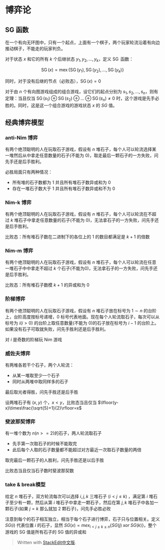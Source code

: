 ﻿
# 博弈论

## SG 函数

在一个有向无环图中，只有一个起点，上面有一个棋子，两个玩家轮流沿着有向边推动棋子，不能走的玩家判负。

对于状态 $x$ 和它的所有 $k$ 个后继状态 $y_1, y_2, \ldots, y_k$，定义 $\operatorname{SG}$ 函数：

$$\operatorname{SG}(x)=\operatorname{mex}\{\operatorname{SG}(y_1), \operatorname{SG}(y_2), \ldots, \operatorname{SG}(y_k)\}$$

同时，对于没有后继的节点（必败态），$\operatorname{SG}(x)=0$

对于由 $n$ 个有向图游戏组成的组合游戏，设它们的起点分别为 $s_1, s_2, \ldots, s_n$，则有定理：当且仅当 $\operatorname{SG}(s_1) \oplus \operatorname{SG}(s_2) \oplus \ldots \oplus \operatorname{SG}(s_n) \neq 0$ 时，这个游戏是先手必胜的。同时，这是这一个组合游戏的游戏状态 $x$ 的 $SG$ 值。

## 经典博弈模型

### anti-Nim 博弈

有两个绝顶聪明的人在玩取石子游戏，假设有 $n$ 堆石子，每个人可以轮流选择某一堆然后从中拿走任意数量的石子(不能为 0)，取走最后一颗石子的一方失败，问先手还是后手胜利。

必胜局面只有两种情况：

- 所有堆的石子数都为 1 并且所有堆石子数异或和为 0
- 存在一堆石子数大于 1 并且所有堆石子数异或和不为 0

### Nim-k 博弈

有两个绝顶聪明的人在玩取石子游戏，假设有 $n$ 堆石子，每个人可以轮流在不超过 $k$ 堆石子中拿走任意数量的石子(不能为 0)，无法拿石子的一方失败，问先手还是后手胜利。

比败态：所有堆石子数在二进制下的各位上的 1 的数目都满足是 $k+1$ 的倍数

### Nim-m 博弈

有两个绝顶聪明的人在玩取石子游戏，假设有 $n$ 堆石子，每个人可以轮流在任意一堆石子中中拿走不超过 $k$ 个石子(不能为0)，无法拿石子的一方失败，问先手还是后手胜利。

比败态：所有堆石子数模 $k+1$ 的异或和为 0

### 阶梯博弈

有两个绝顶聪明的人在玩取石子游戏，假设有 $n$ 堆石子放在标号为 $1\sim n$ 的台阶上，台阶高度按标号递增，0 标号代表地面。现在每个人轮流取石子，每次可以从标号为 $i(i>0)$ 的台阶上取任意数量(不能为 0)的石子放在标号为 $i-1$ 的台阶上。如果没有石子可取就失败，问先手胜利还是后手胜利。

对 $i$ 是奇数的阶梯玩 Nim 游戏

### 威佐夫博弈

有两堆各若干个石子，两个人轮流：

- 从某一堆取至少一个石子
- 同时从两堆中取同样多的石子

最后取光者得胜，问先手胜还是后手胜

设两堆石子有 $(x,y)$ 个，$x<y$，比败态当且仅当 $\lfloor(y-x)\times\frac{\sqrt{5}+1}{2}\rfloor=x$


### 斐波那契博弈

有一堆个数为 $n(n>=2)$的石子，两人轮流取石子

- 先手第一次取石子的时候不能取完
- 此后每个人取的石子数量都不能超过对方最近一次取石子数量的两倍

取完最后一颗石子的人胜利，问先手胜还是以后手胜

比败态当且仅当石子数时斐波那契数

### take & break模型

给定 $n$ 堆石子，双方轮流每次可以选择 $i,j,k$ 三堆石子 $(i<j\le k)$ ，满足第 $i$ 堆石子至少有一颗，然后从第 $i$ 堆石子中拿走一颗石子，然后在第 $j,k$ 堆石子中各加一颗石子(如果 $j=k$ 那么就加 $2$ 颗石子)，问先手必胜必败

注意到每个的石子相互独立，相当于每个石子进行博弈，石子只与位置相关。定义 $SG(i)$ 代表位置 $i$ 的石子，显然 $SG(x)=mex_{i<j\le k\le n}\{SG(j)\;xor\;SG(k)\}$，整个游戏的 SG 值是所有石子的 SG 值的异或和

> Written with [StackEdit中文版](https://stackedit.cn/).
